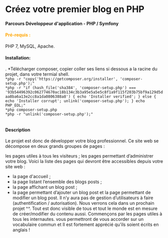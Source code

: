 <h1>Créez votre premier blog en PHP</h1>
<h4>Parcours Développeur d'application - PHP / Symfony</h4>
<h4 style="color:orange">Pré-requis :</h4>
PHP 7, MySQL, Apache.
<br>
<h4>Installation:</h4>.
*Télécharger composer, copier coller ses liens si dessous a la racine du projet, dans votre termial shell.

<code>
*php -r "copy('https://getcomposer.org/installer', 'composer-setup.php');"
*php -r "if (hash_file('sha384', 'composer-setup.php') === '93b54496392c062774670ac18b134c3b3a95e5a5e5c8f1a9f115f203b75bf9a129d5daa8ba6a13e2cc8a1da0806388a8') { echo 'Installer verified'; } else { echo 'Installer corrupt'; unlink('composer-setup.php'); } echo PHP_EOL;"
*php composer-setup.php
*php -r "unlink('composer-setup.php');"
  </code>
<h4> Description </h4>
<p>
Le projet est donc de développer votre blog professionnel. Ce site web se décompose en deux grands groupes de pages :

les pages utiles à tous les visiteurs ; les pages permettant d’administrer votre blog. Voici la liste des pages qui devront être accessibles depuis votre site web :

* la page d'accueil ;
* la page listant l’ensemble des blogs posts ;
* la page affichant un blog post ;
* la page permettant d’ajouter un blog post et la page permettant de modifier un blog post.
Il n’y aura pas de gestion d’utilisateurs à faire (authentification / autorisation). Nous verrons cela dans un prochain projet ^^. Tout est donc visible de tous et tout le monde est en mesure de créer/modifier du contenu aussi.
Commençons par les pages utiles à tous les internautes. vous permettront de vous accorder sur un vocabulaire commun et Il est fortement apprécié qu’ils soient écrits en anglais !</p>
